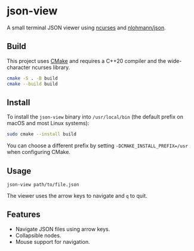 # json-view

A small terminal JSON viewer using [ncurses](https://invisible-island.net/ncurses/) and [nlohmann/json](https://github.com/nlohmann/json).

## Build

This project uses [CMake](https://cmake.org) and requires a C++20 compiler and the wide-character ncurses library.

```sh
cmake -S . -B build
cmake --build build
```

## Install

To install the `json-view` binary into `/usr/local/bin` (the default prefix on macOS and most Linux systems):

```sh
sudo cmake --install build
```

You can choose a different prefix by setting `-DCMAKE_INSTALL_PREFIX=/usr` when configuring CMake.

## Usage

```
json-view path/to/file.json
```

The viewer uses the arrow keys to navigate and `q` to quit.

## Features

*   Navigate JSON files using arrow keys.
*   Collapsible nodes.
*   Mouse support for navigation.
